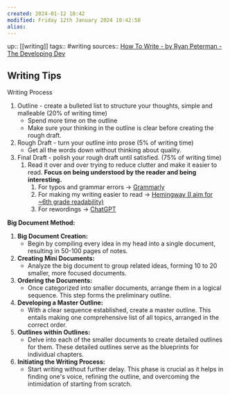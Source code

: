 ```yaml
---
created: 2024-01-12 10:42
modified: Friday 12th January 2024 10:42:58
alias:
---
```

up::  [[writing]]
tags:: #writing
sources:: [How To Write - by Ryan Peterman - The Developing Dev](https://www.developing.dev/p/how-to-write)

## Writing Tips

Writing Process
1. Outline - create a bulleted list to structure your thoughts, simple and malleable (20% of writing time)
	- Spend more time on the outline
	- Make sure your thinking in the outline is clear before creating the rough draft.
2. Rough Draft - turn your outline into prose (5% of writing time)
	- Get all the words down without thinking about quality.
3. Final Draft - polish your rough draft until satisfied. (75% of writing time)
	1. Read it over and over trying to reduce clutter and make it easier to read. **Focus on being understood by the reader and being interesting.**
		1. For typos and grammar errors → [Grammarly](https://www.grammarly.com/)
		2. For making my writing easier to read → [Hemingway (I aim for ~6th grade readability)](https://hemingwayapp.com/)
		3. For rewordings → [ChatGPT](https://chat.openai.com/)

**Big Document Method:**
1. **Big Document Creation:**
   - Begin by compiling every idea in my head into a single document, resulting in 50-100 pages of notes.
2. **Creating Mini Documents:**
   - Analyze the big document to group related ideas, forming 10 to 20 smaller, more focused documents.
3. **Ordering the Documents:**
   - Once categorized into smaller documents, arrange them in a logical sequence. This step forms the preliminary outline.
4. **Developing a Master Outline:**
   - With a clear sequence established, create a master outline. This entails making one comprehensive list of all topics, arranged in the correct order.
5. **Outlines within Outlines:**
   - Delve into each of the smaller documents to create detailed outlines for them. These detailed outlines serve as the blueprints for individual chapters.
6. **Initiating the Writing Process:**
   - Start writing without further delay. This phase is crucial as it helps in finding one's voice, refining the outline, and overcoming the intimidation of starting from scratch.
